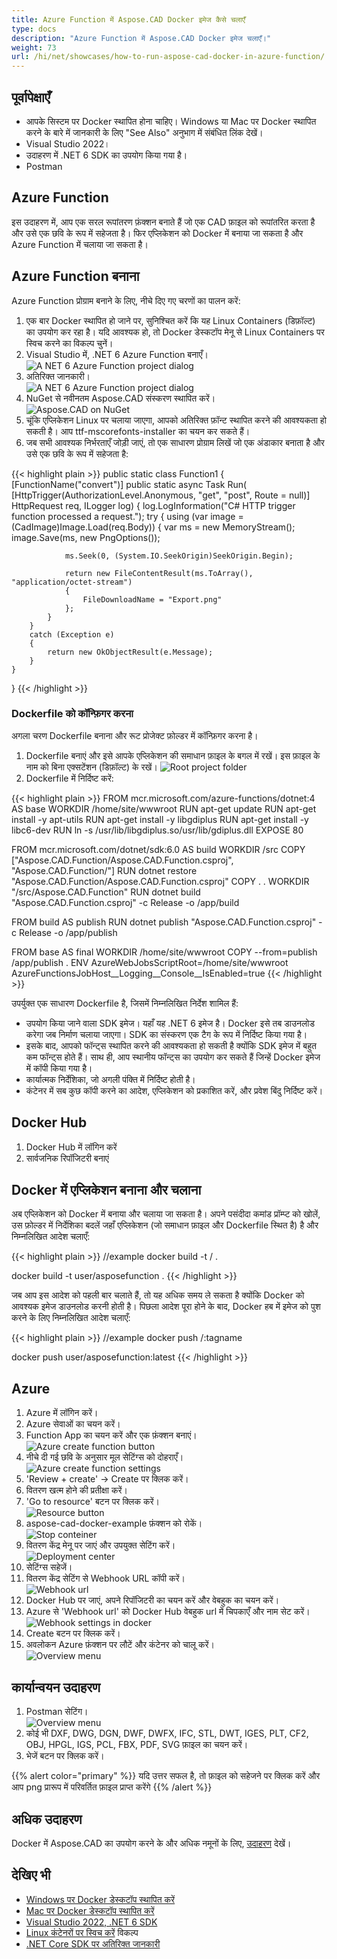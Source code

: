 ```yaml
---
title: Azure Function में Aspose.CAD Docker इमेज कैसे चलाएँ
type: docs
description: "Azure Function में Aspose.CAD Docker इमेज चलाएँ।"
weight: 73
url: /hi/net/showcases/how-to-run-aspose-cad-docker-in-azure-function/
---
```


## पूर्वापेक्षाएँ
- आपके सिस्टम पर Docker स्थापित होना चाहिए। Windows या Mac पर Docker स्थापित करने के बारे में जानकारी के लिए "See Also" अनुभाग में संबंधित लिंक देखें।
- Visual Studio 2022।
- उदाहरण में .NET 6 SDK का उपयोग किया गया है।
- Postman

## Azure Function

इस उदाहरण में, आप एक सरल रूपांतरण फ़ंक्शन बनाते हैं जो एक CAD फ़ाइल को रूपांतरित करता है और उसे एक छवि के रूप में सहेजता है। फिर एप्लिकेशन को Docker में बनाया जा सकता है और Azure Function में चलाया जा सकता है।

## Azure Function बनाना

Azure Function प्रोग्राम बनाने के लिए, नीचे दिए गए चरणों का पालन करें:
1. एक बार Docker स्थापित हो जाने पर, सुनिश्चित करें कि यह Linux Containers (डिफ़ॉल्ट) का उपयोग कर रहा है। यदि आवश्यक हो, तो Docker डेस्कटॉप मेनू से Linux Containers पर स्विच करने का विकल्प चुनें।
1. Visual Studio में, .NET 6 Azure Function बनाएँ।<br>
![A NET 6 Azure Function project dialog](/_assets/showcases/azure/Create-project.png)<br>
1. अतिरिक्त जानकारी।<br>
![A NET 6 Azure Function project dialog](/_assets/showcases/azure/Additional-information.png)<br>
1. NuGet से नवीनतम Aspose.CAD संस्करण स्थापित करें।<br>
![Aspose.CAD on NuGet](/_assets/showcases/azure/NuGet.png)<br>
1. चूंकि एप्लिकेशन Linux पर चलाया जाएगा, आपको अतिरिक्त फ़ॉन्ट स्थापित करने की आवश्यकता हो सकती है। आप ttf-mscorefonts-installer का चयन कर सकते हैं।
1. जब सभी आवश्यक निर्भरताएँ जोड़ी जाएं, तो एक साधारण प्रोग्राम लिखें जो एक अंडाकार बनाता है और उसे एक छवि के रूप में सहेजता है:<br>

{{< highlight plain >}}
public static class Function1
{
    [FunctionName("convert")]
    public static async Task<IActionResult> Run(
        [HttpTrigger(AuthorizationLevel.Anonymous, "get", "post", Route = null)] HttpRequest req,
        ILogger log)
    {
        log.LogInformation("C# HTTP trigger function processed a request.");
        try
        {
            using (var image = (CadImage)Image.Load(req.Body))
            {
                var ms = new MemoryStream();
                image.Save(ms, new PngOptions());

                ms.Seek(0, (System.IO.SeekOrigin)SeekOrigin.Begin);

                return new FileContentResult(ms.ToArray(), "application/octet-stream")
                {
                    FileDownloadName = "Export.png"
                };
            }
        }
        catch (Exception e)
        {
            return new OkObjectResult(e.Message);
        }
    }
}
{{< /highlight >}}

### Dockerfile को कॉन्फ़िगर करना

अगला चरण Dockerfile बनाना और रूट प्रोजेक्ट फ़ोल्डर में कॉन्फ़िगर करना है।

1. Dockerfile बनाएं और इसे आपके एप्लिकेशन की समाधान फ़ाइल के बगल में रखें। इस फ़ाइल के नाम को बिना एक्सटेंशन (डिफ़ॉल्ट) के रखें।
![Root project folder](/_assets/showcases/azure/root-folder.png)<br>
1. Dockerfile में निर्दिष्ट करें:


{{< highlight plain >}}
FROM mcr.microsoft.com/azure-functions/dotnet:4 AS base
WORKDIR /home/site/wwwroot
RUN apt-get update
RUN apt-get install -y apt-utils
RUN apt-get install -y libgdiplus
RUN apt-get install -y libc6-dev 
RUN ln -s /usr/lib/libgdiplus.so/usr/lib/gdiplus.dll
EXPOSE 80

FROM mcr.microsoft.com/dotnet/sdk:6.0 AS build
WORKDIR /src
COPY ["Aspose.CAD.Function/Aspose.CAD.Function.csproj", "Aspose.CAD.Function/"]
RUN dotnet restore "Aspose.CAD.Function/Aspose.CAD.Function.csproj"
COPY . .
WORKDIR "/src/Aspose.CAD.Function"
RUN dotnet build "Aspose.CAD.Function.csproj" -c Release -o /app/build

FROM build AS publish
RUN dotnet publish "Aspose.CAD.Function.csproj" -c Release -o /app/publish

FROM base AS final
WORKDIR /home/site/wwwroot
COPY --from=publish /app/publish .
ENV AzureWebJobsScriptRoot=/home/site/wwwroot \
    AzureFunctionsJobHost__Logging__Console__IsEnabled=true
{{< /highlight >}}

उपर्युक्त एक साधारण Dockerfile है, जिसमें निम्नलिखित निर्देश शामिल हैं:

- उपयोग किया जाने वाला SDK इमेज। यहाँ यह .NET 6 इमेज है। Docker इसे तब डाउनलोड करेगा जब निर्माण चलाया जाएगा। SDK का संस्करण एक टैग के रूप में निर्दिष्ट किया गया है।
- इसके बाद, आपको फॉन्ट्स स्थापित करने की आवश्यकता हो सकती है क्योंकि SDK इमेज में बहुत कम फॉन्ट्स होते हैं। साथ ही, आप स्थानीय फॉन्ट्स का उपयोग कर सकते हैं जिन्हें Docker इमेज में कॉपी किया गया है।
- कार्यात्मक निर्देशिका, जो अगली पंक्ति में निर्दिष्ट होती है।
- कंटेनर में सब कुछ कॉपी करने का आदेश, एप्लिकेशन को प्रकाशित करें, और प्रवेश बिंदु निर्दिष्ट करें।

## Docker Hub
1. Docker Hub में लॉगिन करें
1. सार्वजनिक रिपॉजिटरी बनाएं

## Docker में एप्लिकेशन बनाना और चलाना
 
अब एप्लिकेशन को Docker में बनाया और चलाया जा सकता है। अपने पसंदीदा कमांड प्रॉम्प्ट को खोलें, उस फ़ोल्डर में निर्देशिका बदलें जहाँ एप्लिकेशन (जो समाधान फ़ाइल और Dockerfile स्थित है) है और निम्नलिखित आदेश चलाएँ:

{{< highlight plain >}}
//example
docker build -t <user name>/<repository name> .

docker build -t user/asposefunction .
{{< /highlight >}}
 
जब आप इस आदेश को पहली बार चलाते हैं, तो यह अधिक समय ले सकता है क्योंकि Docker को आवश्यक इमेज डाउनलोड करनी होती है। पिछला आदेश पूरा होने के बाद, Docker हब में इमेज को पुश करने के लिए निम्नलिखित आदेश चलाएँ:
 
{{< highlight plain >}}
//example
docker push <user name>/<repository name>:tagname

docker push user/asposefunction:latest
{{< /highlight >}}

## Azure

1. Azure में लॉगिन करें।
1. Azure सेवाओं का चयन करें।
1. Function App का चयन करें और एक फ़ंक्शन बनाएं।<br>
![Azure create function button](/_assets/showcases/azure/create-function.png)<br>
1. नीचे दी गई छवि के अनुसार मूल सेटिंग्स को दोहराएँ।<br>
![Azure create function settings](/_assets/showcases/azure/create-function-setting.png)<br>
1. 'Review + create' -> Create पर क्लिक करें।
1. वितरण खत्म होने की प्रतीक्षा करें।
1. 'Go to resource' बटन पर क्लिक करें।<br>
![Resource button](/_assets/showcases/azure/go-to-resource.png)<br>
1. aspose-cad-docker-example फ़ंक्शन को रोकें।<br>
![Stop conteiner](/_assets/showcases/azure/stop-container.png)<br>
1. वितरण केंद्र मेनू पर जाएं और उपयुक्त सेटिंग करें।<br>
![Deployment center](/_assets/showcases/azure/deployment-center.png)<br>
1. सेटिंग्स सहेजें।
1. वितरण केंद्र सेटिंग से Webhook URL कॉपी करें।<br>
![Webhook url](/_assets/showcases/azure/webhook-url.png)<br>
1. Docker Hub पर जाएं, अपने रिपॉजिटरी का चयन करें और वेबहुक का चयन करें।
1. Azure से 'Webhook url' को Docker Hub वेबहुक url में चिपकाएँ और नाम सेट करें।<br>
![Webhook settings in docker](/_assets/showcases/azure/webhook.png)<br>
1. Create बटन पर क्लिक करें।
1. अवलोकन Azure फ़ंक्शन पर लौटें और कंटेनर को चालू करें।<br>
![Overview menu](/_assets/showcases/azure/overview.png)<br>

## कार्यान्वयन उदाहरण

1. Postman सेटिंग।<br>
![Overview menu](/_assets/showcases/azure/postman-settings.png)<br>
1. कोई भी DXF, DWG, DGN, DWF, DWFX, IFC, STL, DWT, IGES, PLT, CF2, OBJ, HPGL, IGS, PCL, FBX, PDF, SVG फ़ाइल का चयन करें।
1. भेजें बटन पर क्लिक करें।

{{% alert color="primary" %}} 
यदि उत्तर सफल है, तो फ़ाइल को सहेजने पर क्लिक करें और आप png प्रारूप में परिवर्तित फ़ाइल प्राप्त करेंगे
{{% /alert %}}

## अधिक उदाहरण

Docker में Aspose.CAD का उपयोग करने के और अधिक नमूनों के लिए, [उदाहरण](https://github.com/aspose-cad/Aspose.CAD-Documentation) देखें।

## देखिए भी

- [Windows पर Docker डेस्कटॉप स्थापित करें](https://docs.docker.com/docker-for-windows/install/)
- [Mac पर Docker डेस्कटॉप स्थापित करें](https://docs.docker.com/docker-for-mac/install/)
- [Visual Studio 2022, .NET 6 SDK](https://docs.microsoft.com/en-us/dotnet/core/install/windows?tabs=net60#dependencies)
- [Linux कंटेनरों पर स्विच करें](https://docs.docker.com/docker-for-windows/#switch-between-windows-and-linux-containers) विकल्प
- [.NET Core SDK पर अतिरिक्त जानकारी](https://hub.docker.com/_/microsoft-dotnet-sdk)
